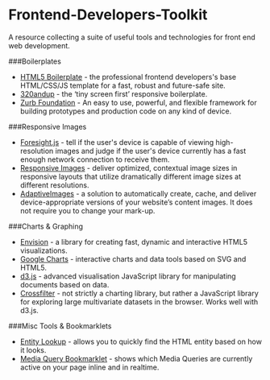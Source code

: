 Frontend-Developers-Toolkit
===========================

A resource collecting a suite of useful tools and technologies for front end web development.

###Boilerplates

* [HTML5 Boilerplate](http://html5boilerplate.com/) - the professional frontend developers's base HTML/CSS/JS template for a fast, robust and future-safe site.
* [320andup](https://github.com/malarkey/320andup) - the &lsquo;tiny screen first&rsquo; responsive boilerplate.
* [Zurb Foundation](http://foundation.zurb.com/) - An easy to use, powerful, and flexible framework for building prototypes and production code on any kind of device.

###Responsive Images

* [Foresight.js](https://github.com/adamdbradley/foresight.js) - tell if the user's device is capable of viewing high-resolution images and judge if the user's device currently has a fast enough network connection to receive them.
* [Responsive Images](https://github.com/filamentgroup/Responsive-Images) - deliver optimized, contextual image sizes in responsive layouts that utilize dramatically different image sizes at different resolutions.
* [AdaptiveImages](https://github.com/mattwilcox/Adaptive-Images) - a solution to automatically create, cache, and deliver device-appropriate versions of your website’s content images. It does not require you to change your mark-up.

###Charts & Graphing

* [Envision](http://www.humblesoftware.com/envision/) - a library for creating fast, dynamic and interactive HTML5 visualizations.
* [Google Charts](https://developers.google.com/chart/) - interactive charts and data tools based on SVG and HTML5.
* [d3.js](http://d3js.org/) - advanced visualisation JavaScript library for manipulating documents based on data. 
* [Crossfilter](http://square.github.com/crossfilter/) - not strictly a charting library, but rather a JavaScript library for exploring large multivariate datasets in the browser. Works well with d3.js.



###Misc Tools & Bookmarklets

* [Entity Lookup](http://leftlogic.com/projects/entity-lookup) - allows you to quickly find the HTML entity based on how it looks.
* [Media Query Bookmarklet](http://seesparkbox.com/foundry/media_query_bookmarklet) - shows which Media Queries are currently active on your page inline and in realtime.